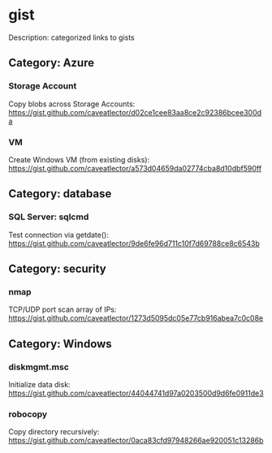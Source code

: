 # gist
Description: categorized links to gists
## Category: Azure
### Storage Account
Copy blobs across Storage Accounts: https://gist.github.com/caveatlector/d02ce1cee83aa8ce2c92386bcee300da
### VM
Create Windows VM (from existing disks): https://gist.github.com/caveatlector/a573d04659da02774cba8d10dbf590ff
## Category: database
### SQL Server: sqlcmd
Test connection via getdate(): https://gist.github.com/caveatlector/9de6fe96d711c10f7d69788ce8c6543b
## Category: security
### nmap
TCP/UDP port scan array of IPs: https://gist.github.com/caveatlector/1273d5095dc05e77cb916abea7c0c08e
## Category: Windows
### diskmgmt.msc
Initialize data disk: https://gist.github.com/caveatlector/44044741d97a0203500d9d6fe0911de3
### robocopy
Copy directory recursively: https://gist.github.com/caveatlector/0aca83cfd97948266ae920051c13286b
